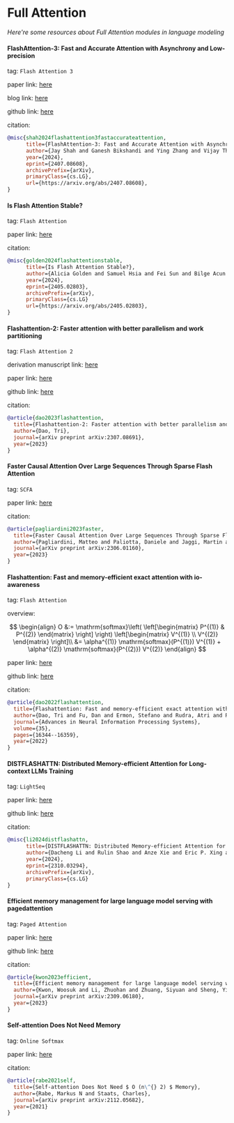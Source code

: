 
# Full Attention
*Here're some resources about Full Attention modules in language modeling*


#### FlashAttention-3: Fast and Accurate Attention with Asynchrony and Low-precision

tag: `Flash Attention 3`

paper link: [here](https://arxiv.org/pdf/2407.08608)

blog link: [here](https://tridao.me/blog/2024/flash3/)

github link: [here](https://github.com/Dao-AILab/flash-attention/tree/main/hopper)

citation:

```bibtex
@misc{shah2024flashattention3fastaccurateattention,
      title={FlashAttention-3: Fast and Accurate Attention with Asynchrony and Low-precision}, 
      author={Jay Shah and Ganesh Bikshandi and Ying Zhang and Vijay Thakkar and Pradeep Ramani and Tri Dao},
      year={2024},
      eprint={2407.08608},
      archivePrefix={arXiv},
      primaryClass={cs.LG},
      url={https://arxiv.org/abs/2407.08608}, 
}
```

#### Is Flash Attention Stable?

tag: `Flash Attention`

paper link: [here](https://arxiv.org/pdf/2405.02803)

citation:

```bibtex
@misc{golden2024flashattentionstable,
      title={Is Flash Attention Stable?}, 
      author={Alicia Golden and Samuel Hsia and Fei Sun and Bilge Acun and Basil Hosmer and Yejin Lee and Zachary DeVito and Jeff Johnson and Gu-Yeon Wei and David Brooks and Carole-Jean Wu},
      year={2024},
      eprint={2405.02803},
      archivePrefix={arXiv},
      primaryClass={cs.LG}
      url={https://arxiv.org/abs/2405.02803}, 
}
```


#### Flashattention-2: Faster attention with better parallelism and work partitioning

tag: `Flash Attention 2`

derivation manuscript link: [here](./fa2_deriv.md)

paper link: [here](https://arxiv.org/pdf/2307.08691.pdf)

github link: [here](https://github.com/Dao-AILab/flash-attention)

citation: 
```bibtex
@article{dao2023flashattention,
  title={Flashattention-2: Faster attention with better parallelism and work partitioning},
  author={Dao, Tri},
  journal={arXiv preprint arXiv:2307.08691},
  year={2023}
}
```


#### Faster Causal Attention Over Large Sequences Through Sparse Flash Attention

tag: `SCFA`

paper link: [here](https://arxiv.org/pdf/2306.01160)

citation: 
```bibtex
@article{pagliardini2023faster,
  title={Faster Causal Attention Over Large Sequences Through Sparse Flash Attention},
  author={Pagliardini, Matteo and Paliotta, Daniele and Jaggi, Martin and Fleuret, Fran{\c{c}}ois},
  journal={arXiv preprint arXiv:2306.01160},
  year={2023}
}
```
    

#### Flashattention: Fast and memory-efficient exact attention with io-awareness

tag: `Flash Attention`

overview:

$$
\begin{align}
  O &:= \mathrm{softmax}\left( \left[\begin{matrix} P^{(1)} & P^{(2)} \end{matrix} \right]  \right) \left[\begin{matrix} V^{(1)} \\ V^{(2)} \end{matrix} \right]\\
  &= \alpha^{(1)} \mathrm{softmax}(P^{(1)}) V^{(1)} + \alpha^{(2)} \mathrm{softmax}(P^{(2)}) V^{(2)}
\end{align}
$$

paper link: [here](https://proceedings.neurips.cc/paper_files/paper/2022/file/67d57c32e20fd0a7a302cb81d36e40d5-Paper-Conference.pdf)

github link: [here](https://github.com/Dao-AILab/flash-attention)

citation: 
```bibtex
@article{dao2022flashattention,
  title={Flashattention: Fast and memory-efficient exact attention with io-awareness},
  author={Dao, Tri and Fu, Dan and Ermon, Stefano and Rudra, Atri and R{\'e}, Christopher},
  journal={Advances in Neural Information Processing Systems},
  volume={35},
  pages={16344--16359},
  year={2022}
}
```


#### DISTFLASHATTN: Distributed Memory-efficient Attention for Long-context LLMs Training

tag: `LightSeq`

paper link: [here](https://arxiv.org/pdf/2310.03294)

github link: [here](https://github.com/RulinShao/LightSeq)

citation:

```bibtex
@misc{li2024distflashattn,
      title={DISTFLASHATTN: Distributed Memory-efficient Attention for Long-context LLMs Training}, 
      author={Dacheng Li and Rulin Shao and Anze Xie and Eric P. Xing and Xuezhe Ma and Ion Stoica and Joseph E. Gonzalez and Hao Zhang},
      year={2024},
      eprint={2310.03294},
      archivePrefix={arXiv},
      primaryClass={cs.LG}
}
```


#### Efficient memory management for large language model serving with pagedattention

tag: `Paged Attention`

paper link: [here](https://arxiv.org/pdf/2309.06180)

github link: [here](https://github.com/vllm-project/vllm)

citation: 
```bibtex
@article{kwon2023efficient,
  title={Efficient memory management for large language model serving with pagedattention},
  author={Kwon, Woosuk and Li, Zhuohan and Zhuang, Siyuan and Sheng, Ying and Zheng, Lianmin and Yu, Cody Hao and Gonzalez, Joseph E and Zhang, Hao and Stoica, Ion},
  journal={arXiv preprint arXiv:2309.06180},
  year={2023}
}
```


#### Self-attention Does Not Need Memory

tag: `Online Softmax`

paper link: [here](https://arxiv.org/pdf/2112.05682)

citation: 
```bibtex
@article{rabe2021self,
  title={Self-attention Does Not Need $ O (n\^{} 2) $ Memory},
  author={Rabe, Markus N and Staats, Charles},
  journal={arXiv preprint arXiv:2112.05682},
  year={2021}
}
```
